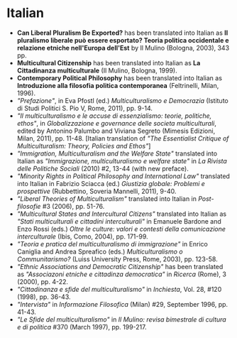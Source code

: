 # Italian

- **Can Liberal Pluralism Be Exported?** has been translated into Italian as **Il pluralismo liberale può essere esportato? Teoria politica occidentale e relazione etniche nell'Europa dell'Est** by Il Mulino (Bologna, 2003), 343 pp.
- **Multicultural Citizenship** has been translated into Italian as **La Cittadinanza multiculturale** (Il Mulino, Bologna, 1999).
- **Contemporary Political Philosophy** has been translated into Italian as **Introduzione alla filosofia politica contemporanea** (Feltrinelli, Milan, 1996).
- _"Prefazione"_, in Eva Pfostl (ed.) _Multiculturalismo e Democrazia_ (Istituto di Studi Politici S. Pio V, Rome, 2011), pp. 9-14.
- _"Il multiculturalismo e le accuse di essenzialismo: teorie, politiche, ethos"_, in _Globalizzazione e governance delle societa multiculturali_, edited by Antonino Palumbo and Viviana Segreto (Mimesis Edizioni, Milan, 2011), pp. 11-48\. [Italian translation of _"The Essentialist Critique of Multiculturalism: Theory, Policies and Ethos"_]
- _"Immigration, Multiculturalism and the Welfare State"_ translated into Italian as _"Immigrazione, multiculturalismo e welfare state"_ in _La Rivista delle Politiche Sociali_ (2010) #2, 13-44 (with new preface).
- _"Minority Rights in Political Philosophy and International Law"_ translated into Italian in Fabrizio Sciacca (ed.) _Giustizia globale: Problemi e prospettive_ (Rubbettino, Soveria Mannelli, 2011), 9-40.
- _"Liberal Theories of Multiculturalism"_ translated into Italian in _Post-filosofie_ #3 (2006), pp. 51-76.
- _"Multicultural States and Intercultural Citizens"_ translated into Italian as _"Stati multiculturali e cittadini interculturali"_ in Emanuele Bardone and Enzo Rossi (eds.) _Oltre le culture: valori e contesti della comunicazione interculturale_ (Ibis, Como, 2004), pp. 171-99.
- _"Teoria e pratica del multiculturalismo di immigrazione"_ in Enrico Caniglia and Andrea Spreafico (eds.) _Multiculturalismo o Communitarismo?_ (Luiss University Press, Rome, 2003), pp. 123-58.
- _"Ethnic Associations and Democratic Citizenship"_ has been translated as _"Associazoni etniche e cittadinza democratica"_ in _Ricerca_ (Rome), 3 (2000), pp. 4-22.
- _"Cittadinanza e sfide del multiculturalismo"_ in _Inchiesta_, Vol. 28, #120 (1998), pp. 36-43.
- _"Intervista"_ in _Informazione Filosofica_ (Milan) #29, September 1996, pp. 41-43.
- _"Le Sfide del multiculturalismo"_ in _Il Mulino: revisa bimestrale di cultura e di politica_ #370 (March 1997), pp. 199-217.
